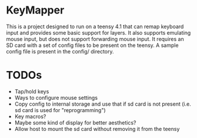 # KeyMapper

This is a project designed to run on a teensy 4.1 that can remap keyboard input
and provides some basic support for layers. It also supports emulating mouse
input, but does not support forwarding mouse input. It requires an SD card with
a set of config files to be present on the teensy. A sample config file is
present in the config/ directory.

# TODOs

+ Tap/hold keys
+ Ways to configure mouse settings
+ Copy config to internal storage and use that if sd card is not present (i.e.
  sd card is used for "reprogramming")
+ Key macros?
+ Maybe some kind of display for better aesthetics?
+ Allow host to mount the sd card without removing it from the teensy
